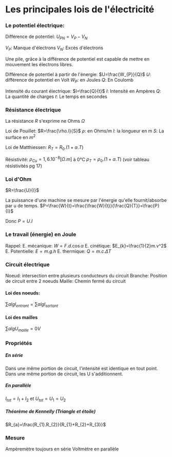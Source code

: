 
# Les principales lois de l'électricité

### Le potentiel électrique: 
Différence de potentiel: $U_{PN}=V_{P}-V_{N}$

$V_{P}$: Manque d'électrons
$V_{N}$: Excès d'électrons

Une pile, grâce à la différence de potentiel est capable de mettre en mouvement les électrons libres. 


Différence de potentiel à partir de l'énergie: $U=\frac{W_{P}}{Q}$
$U$: différence de potentiel en Volt
$W_{P}$: en Joules
$Q$: En Coulomb


Intensité du courant électrique: $I=\frac{Q}{t}$
$I$: Intensité en Ampères
$Q$: La quantité de charges
$t$: Le temps en secondes


### Résistance électrique
La résistance $R$ s'exprime ne Ohms $\Omega$

Loi de Pouillet: $R=\frac{\rho.l}{S}$
$\rho$: en Ohms/m
$l$: la longueur en m
$S$: La surface en $m^2$

Loi de Matthiessen: $R_{T}=R_{0}.(1+\alpha.T)$

Résistivité: $\rho_{Cu}=1,6.10^{-8}[\Omega.m]$ à 0°C
	$\rho_{T}=\rho_{0}.(1+\alpha.T)$
	(voir tableau résistivités pg 17)

### Loi d'Ohm

$R=\frac{U}{I}$

La puissance d'une machine se mesure par l'énergie qu'elle fournit/absorbe par u de temps.
$P=\frac{W}{t}=\frac{\frac{W}{t}}{\frac{Q}{T}}=\frac{P}{I}$

Donc 
$P=U.I$

### Le travail (énergie) en Joule

Rappel: 
E. mécanique: $W=F.d.\cos \alpha$
E. cinétique: $E_{k}=\frac{1}{2}m.v^2$
E. Potentielle: $E=m.g.h$
E. thermique: $Q=m.c.\Delta T$


### Circuit électrique

Noeud: intersection entre plusieurs conducteurs du circuit
Branche: Position de circuit entre 2 noeuds
Maille: Chemin fermé du circuit

#### Loi des noeuds:
$\sum alg I_{entrant}=\sum alg I_{sortant}$

#### Loi des mailles
$\sum alg U_{maille}=0V$

### Propriétés
##### En série
Dans une même portion de circuit, l'intensité est identique en tout point.
Dans une même portion de circuit, les U s'additionnent. 

##### En parallèle
$I_{tot}=I_{1}+I_{2}$ et $U_{tot}=U_{1}=U_{2}$

##### Théorème de Kennelly (Triangle et étoile)
$R_{a}=\frac{R_{1}.R_{2}}{R_{1}+R_{2}+R_{3}}$

### Mesure
Ampèremètre toujours en série
Voltmètre en parallèle 

